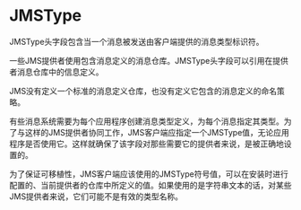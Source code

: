 # JMSType

JMSType头字段包含当一个消息被发送由客户端提供的消息类型标识符。

一些JMS提供者使用包含消息定义的消息仓库。JMSType头字段可以引用在提供者消息仓库中的信息定义。

JMS没有定义一个标准的消息定义仓库，也没有定义它包含的消息定义的命名策略。

有些消息系统需要为每个应用程序创建消息类型定义，为每个消息指定其类型。为了与这样的JMS提供者协同工作，JMS客户端应指定一个JMSType值，无论应用程序是否使用它。这样就确保了该字段对那些需要它的提供者来说，是被正确地设置的。

为了保证可移植性，JMS客户端应该使用的JMSType符号值，可以在安装时进行配置的、当前提供者的仓库中所定义的值。如果使用的是字符串文本的话，对某些JMS提供者来说，它们可能不是有效的类型名称。
